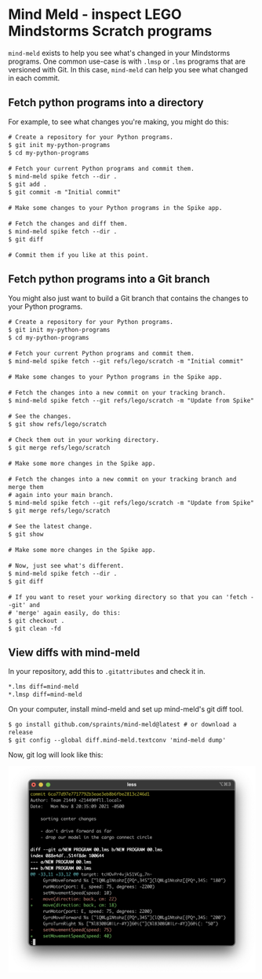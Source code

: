# Mind Meld - inspect LEGO Mindstorms Scratch programs

`mind-meld` exists to help you see what's changed in your Mindstorms programs. One common use-case is with `.lmsp` or `.lms` programs that are versioned with Git. In this case, `mind-meld` can help you see what changed in each commit.

## Fetch python programs into a directory

For example, to see what changes you're making, you might do this:

```
# Create a repository for your Python programs.
$ git init my-python-programs
$ cd my-python-programs

# Fetch your current Python programs and commit them.
$ mind-meld spike fetch --dir .
$ git add .
$ git commit -m "Initial commit"

# Make some changes to your Python programs in the Spike app.

# Fetch the changes and diff them.
$ mind-meld spike fetch --dir .
$ git diff

# Commit them if you like at this point.
```

## Fetch python programs into a Git branch

You might also just want to build a Git branch that contains the changes to
your Python programs.

```
# Create a repository for your Python programs.
$ git init my-python-programs
$ cd my-python-programs

# Fetch your current Python programs and commit them.
$ mind-meld spike fetch --git refs/lego/scratch -m "Initial commit"

# Make some changes to your Python programs in the Spike app.

# Fetch the changes into a new commit on your tracking branch.
$ mind-meld spike fetch --git refs/lego/scratch -m "Update from Spike"

# See the changes.
$ git show refs/lego/scratch

# Check them out in your working directory.
$ git merge refs/lego/scratch

# Make some more changes in the Spike app.

# Fetch the changes into a new commit on your tracking branch and merge them
# again into your main branch.
$ mind-meld spike fetch --git refs/lego/scratch -m "Update from Spike"
$ git merge refs/lego/scratch

# See the latest change.
$ git show

# Make some more changes in the Spike app.

# Now, just see what's different.
$ mind-meld spike fetch --dir .
$ git diff

# If you want to reset your working directory so that you can 'fetch --git' and
# 'merge' again easily, do this:
$ git checkout .
$ git clean -fd
```

## View diffs with mind-meld

In your repository, add this to `.gitattributes` and check it in.

    *.lms diff=mind-meld
    *.lmsp diff=mind-meld

On your computer, install mind-meld and set up mind-meld's git diff tool.

    $ go install github.com/spraints/mind-meld@latest # or download a release
    $ git config --global diff.mind-meld.textconv 'mind-meld dump'

Now, git log will look like this:

![git log example](docs/git-log.png)
